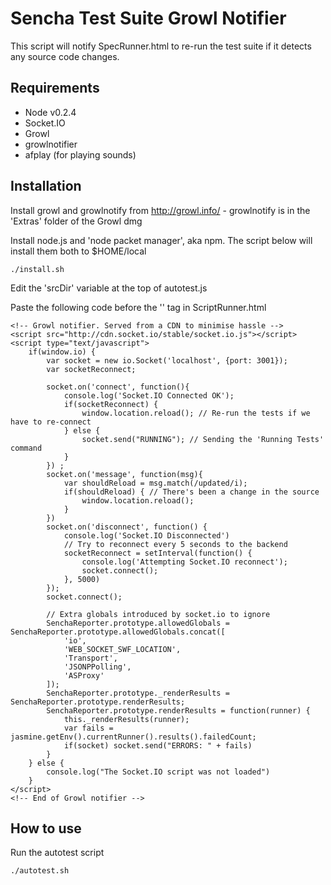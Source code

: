 Sencha Test Suite Growl Notifier
================================

This script will notify SpecRunner.html to re-run the test suite if it detects any source code changes. 

## Requirements

- Node v0.2.4
- Socket.IO
- Growl
- growlnotifier
- afplay (for playing sounds)

## Installation

Install growl and growlnotify from http://growl.info/ - growlnotify is in the 'Extras' folder of the Growl dmg

Install node.js and 'node packet manager', aka npm. The script below will install them both to $HOME/local

    ./install.sh

Edit the 'srcDir' variable at the top of autotest.js

Paste the following code before the '</head>' tag in ScriptRunner.html

    <!-- Growl notifier. Served from a CDN to minimise hassle -->
    <script src="http://cdn.socket.io/stable/socket.io.js"></script>         
    <script type="text/javascript">
        if(window.io) {
            var socket = new io.Socket('localhost', {port: 3001});
            var socketReconnect;

            socket.on('connect', function(){ 
                console.log('Socket.IO Connected OK');
                if(socketReconnect) {
                    window.location.reload(); // Re-run the tests if we have to re-connect
                } else {
                    socket.send("RUNNING"); // Sending the 'Running Tests' command                        
                }
            }) ;
            socket.on('message', function(msg){
                var shouldReload = msg.match(/updated/i);
                if(shouldReload) { // There's been a change in the source
                    window.location.reload();
                }
            }) 
            socket.on('disconnect', function() { 
                console.log('Socket.IO Disconnected')
                // Try to reconnect every 5 seconds to the backend
                socketReconnect = setInterval(function() {
                    console.log('Attempting Socket.IO reconnect');
                    socket.connect();
                }, 5000)
            });
            socket.connect();

            // Extra globals introduced by socket.io to ignore
            SenchaReporter.prototype.allowedGlobals = SenchaReporter.prototype.allowedGlobals.concat([
                'io',
                'WEB_SOCKET_SWF_LOCATION',
                'Transport',
                'JSONPPolling',
                'ASProxy'
            ]);
            SenchaReporter.prototype._renderResults = SenchaReporter.prototype.renderResults;
            SenchaReporter.prototype.renderResults = function(runner) {
                this._renderResults(runner);
                var fails = jasmine.getEnv().currentRunner().results().failedCount;
                if(socket) socket.send("ERRORS: " + fails)
            }
        } else {
            console.log("The Socket.IO script was not loaded")
        }
    </script>
    <!-- End of Growl notifier -->
 
## How to use

Run the autotest script
 
    ./autotest.sh
